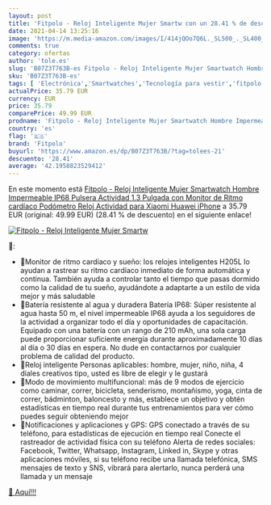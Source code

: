 ```yaml
---
layout: post
title: 'Fitpolo - Reloj Inteligente Mujer Smartw con un 28.41 % de descuento'
date: 2021-04-14 13:25:16
image: 'https://m.media-amazon.com/images/I/414jQOo7Q6L._SL500_._SL400_.jpg'
comments: true
category: ofertas
author: 'tole.es'
slug: 'B07Z3T763B-es Fitpolo - Reloj Inteligente Mujer Smartwatch Hombre...'
sku: 'B07Z3T763B-es'
tags: [ 'Electrónica','Smartwatches','Tecnología para vestir','fitpolo','iphone', ]
actualPrice: 35.79 EUR
currency: EUR
price: 35.79
comparePrice: 49.99 EUR
prodname: 'Fitpolo - Reloj Inteligente Mujer Smartwatch Hombre Impermeable IP68 Pulsera Actividad 1.3 Pulgada con Monitor de Ritmo cardíaco  Podómetro  Reloj Actividad para Xiaomi Huawei iPhone'
country: 'es'
flag: '🇪🇸'
brand: 'Fitpolo'
buyurl: 'https://www.amazon.es/dp/B07Z3T763B/?tag=tolees-21'
descuento: '28.41'
average: '42.1958823529412'
---
```


En este momento está [Fitpolo - Reloj Inteligente Mujer Smartwatch Hombre Impermeable IP68 Pulsera Actividad 1.3 Pulgada con Monitor de Ritmo cardíaco  Podómetro  Reloj Actividad para Xiaomi Huawei iPhone](https://www.amazon.es/dp/B07Z3T763B/?tag=tolees-21) a 35.79 EUR (original: 49.99 EUR) (28.41 %  de descuento) en el siguiente enlace!

[![Fitpolo - Reloj Inteligente Mujer Smartw](https://m.media-amazon.com/images/I/414jQOo7Q6L._SL500_._SL400_.jpg)](https://www.amazon.es/dp/B07Z3T763B/?tag=tolees-21)

🔎:

- 🎁Monitor de ritmo cardíaco y sueño: los relojes inteligentes H205L lo ayudan a rastrear su ritmo cardíaco inmediato de forma automática y continua. También ayuda a controlar tanto el tiempo que pasas dormido como la calidad de tu sueño, ayudándote a adaptarte a un estilo de vida mejor y más saludable
- 🎁Batería resistente al agua y duradera Batería IP68: Súper resistente al agua hasta 50 m, el nivel impermeable IP68 ayuda a los seguidores de la actividad a organizar todo el día y oportunidades de capacitación. Equipado con una batería con un rango de 210 mAh, una sola carga puede proporcionar suficiente energía durante aproximadamente 10 días al día o 30 días en espera. No dude en contactarnos por cualquier problema de calidad del producto.
- 🎁Reloj inteligente Personas aplicables: hombre, mujer, niño, niña, 4 diales creativos tipo, usted es libre de elegir y le gustará
- 🎁Modo de movimiento multifuncional: más de 9 modos de ejercicio como caminar, correr, bicicleta, senderismo, montañismo, yoga, cinta de correr, bádminton, baloncesto y más, establece un objetivo y obtén estadísticas en tiempo real durante tus entrenamientos para ver cómo puedes seguir obteniendo mejor
- 🎁Notificaciones y aplicaciones y GPS: GPS conectado a través de su teléfono, para estadísticas de ejecución en tiempo real Conecte el rastreador de actividad física con su teléfono Alerta de redes sociales: Facebook, Twitter, Whatsapp, Instagram, Linked in, Skype y otras aplicaciones móviles, si su teléfono recibe una llamada telefónica, SMS mensajes de texto y SNS, vibrará para alertarlo, nunca perderá una llamada y un mensaje

[🛒 Aquí!!!](https://www.amazon.es/dp/B07Z3T763B/?tag=tolees-21)
